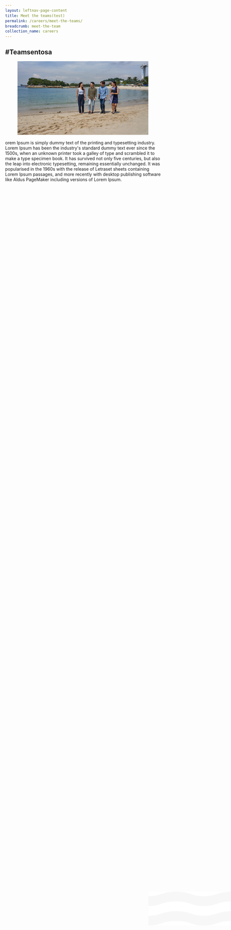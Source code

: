 ```yaml
---
layout: leftnav-page-content
title: Meet the teams(test)
permalink: /careers/meet-the-teams/
breadcrumb: meet-the-team
collection_name: careers
---
```

<h2>#Teamsentosa</h2>
<div class="row">
<div class="wrapper" style="top:0; left:0;">
  <div class="col is-12">
  <figure>
  <img src="../images/careers/hero-bannerv2.jpg" style="position: relative;"/>
  <img src="../images/careers/wave.svg" style="position: absolute;max-width: 100%; top: 73.5%;"/>
  </figure>
  <div>
</div>
  <div>	
orem Ipsum is simply dummy text of the printing and typesetting industry. Lorem Ipsum has been the industry's standard dummy text ever since the 1500s, when an unknown printer took a galley of type and scrambled it to make a type specimen book. It has survived not only five centuries, but also the leap into electronic typesetting, remaining essentially unchanged. It was popularised in the 1960s with the release of Letraset sheets containing Lorem Ipsum passages, and more recently with desktop publishing software like Aldus PageMaker including versions of Lorem Ipsum.  
		  
   </div>
</div>
